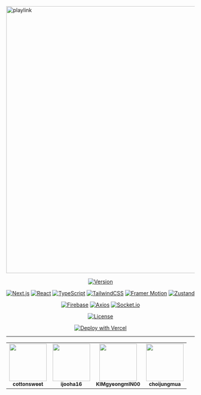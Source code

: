 
<img width="1266" height="715" alt="playlink" src="https://github.com/user-attachments/assets/90f44905-1105-439d-b1f9-249ddddd6749" />

<div align="center">
  
[![Version](https://img.shields.io/badge/version-0.1.0-blue?style=for-the-badge)]()

[![Next.js](https://img.shields.io/badge/next.js-15.5.3-black?logo=nextdotjs&style=for-the-badge)]()
[![React](https://img.shields.io/badge/react-19.1.1-61dafb?logo=react&logoColor=white&style=for-the-badge)]()
[![TypeScript](https://img.shields.io/badge/typescript-5-3178c6?logo=typescript&logoColor=white&style=for-the-badge)]()
[![TailwindCSS](https://img.shields.io/badge/tailwindcss-3.4.1-38b2ac?logo=tailwindcss&logoColor=white&style=for-the-badge)]()
[![Framer Motion](https://img.shields.io/badge/framer--motion-12.16.0-ff0080?logo=framer&logoColor=white&style=for-the-badge)]()
[![Zustand](https://img.shields.io/badge/zustand-5.0.5-764abc.svg?style=for-the-badge)]()

[![Firebase](https://img.shields.io/badge/firebase-12.1.0-ffca28?logo=firebase&logoColor=white&style=for-the-badge)]()
[![Axios](https://img.shields.io/badge/axios-1.12.1-5A29E4?logo=axios&logoColor=white&style=for-the-badge)]()
[![Socket.io](https://img.shields.io/badge/socket.io-4.8.1-010101?logo=socket.io&logoColor=white&style=for-the-badge)]()

[![License](https://img.shields.io/badge/license-private-red.svg?style=for-the-badge)]()
</div>


<div align="center">
  <a href="https://play-link-client-dev.vercel.app/">
    <img src="https://vercel.com/button?theme=dark" alt="Deploy with Vercel"/>
  </a>
</div>




---

<table align="center">
  <tr>
    <td align="center">
      <a href="https://github.com/cottonsweet">
        <img src="https://github.com/cottonsweet.png" width="100px;" alt=""/>
        <br /><sub><b>cottonsweet</b></sub>
      </a>
    </td>
    <td align="center">
      <a href="https://github.com/ijooha16">
        <img src="https://github.com/ijooha16.png" width="100px;" alt=""/>
        <br /><sub><b>ijooha16</b></sub>
      </a>
    </td>
    <td align="center">
      <a href="https://github.com/KIMgyeongmIN00">
        <img src="https://github.com/KIMgyeongmIN00.png" width="100px;" alt=""/>
        <br /><sub><b>KIMgyeongmIN00</b></sub>
      </a>
    </td>
    <td align="center">
      <a href="https://github.com/choijungmua">
        <img src="https://github.com/choijungmua.png" width="100px;" alt=""/>
        <br /><sub><b>choijungmua</b></sub>
      </a>
    </td>
  </tr>
</table>

